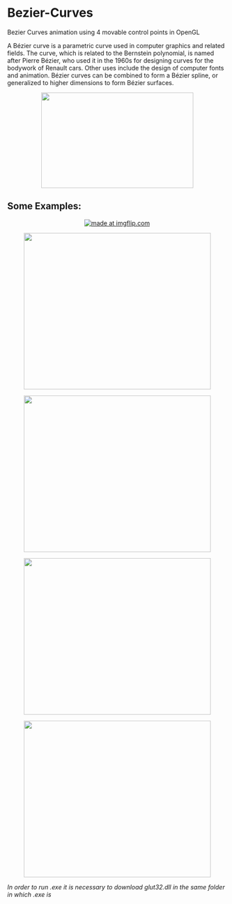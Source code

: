 # Bezier-Curves
Bezier Curves animation using 4 movable control points in OpenGL 

A Bézier curve is a parametric curve used in computer graphics and related fields. The curve, which is related to the Bernstein polynomial, is named after Pierre Bézier, who used it in the 1960s for designing curves for the bodywork of Renault cars. Other uses include the design of computer fonts and animation. Bézier curves can be combined to form a Bézier spline, or generalized to higher dimensions to form Bézier surfaces. 

<p align="center">
   <img width="349" height="219" src="https://github.com/lafifii/Bezier-Curves/blob/master/BezierFormula.png">
</p>

## Some Examples:
<p align="center">
  <a href="https://imgflip.com/gif/33pvma"><img src="https://i.imgflip.com/33pvma.gif" title="made at imgflip.com"/></a>
</p>
<p align="center">
   <img width="429" height="359" src="https://github.com/lafifii/Bezier_Curves/blob/master/Bezier1.PNG">
</p>   
<p align="center">
   <img width="429" height="359" src="https://github.com/lafifii/Bezier_Curves/blob/master/Bezier2.PNG">
</p>
<p align="center">
   <img width="429" height="359" src="https://github.com/lafifii/Bezier_Curves/blob/master/Bezier3.PNG">
</p>
<p align="center">
   <img width="429" height="359" src="https://github.com/lafifii/Bezier_Curves/blob/master/Bezier4.PNG">
</p>

*In order to run .exe it is necessary to download glut32.dll in the same folder in which .exe is*

